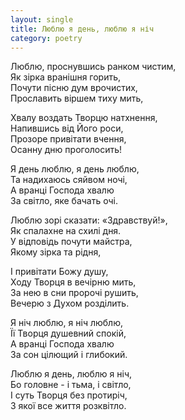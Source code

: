 ```yaml
---
layout: single
title: Люблю я день, люблю я ніч
category: poetry
---
```


Люблю, проснувшись ранком чистим,  
Як зірка вранішня горить,  
Почути пісню дум врочистих,  
Прославить віршем тиху мить,  
 
Хвалу воздать Творцю натхнення,  
Напившись від Його роси,  
Прозоре привітати вчення,  
Осанну дню проголосить!  
 
Я день люблю, я день люблю,  
Та надихаюсь сяйвом ночі,  
А вранці Господа хвалю  
За світло, яке бачать очі.  
 
Люблю зорі сказати: «Здравствуй!»,  
Як спалахне на схилі дня.  
У відповідь почути майстра,  
Якому зірка та рідня,  
 
І привітати Божу душу,  
Ходу Творця в вечірню мить,  
За нею в сни пророчі рушить,  
Вечерю з Духом розділить.  
 
Я ніч люблю, я ніч люблю,  
Її Творця душевний спокій,  
А вранці Господа хвалю  
За сон цілющий і глибокий.  
 
Люблю я день, люблю я ніч,  
Бо головне - і тьма, і світло,   
І суть Творця без протиріч,  
З якої все життя розквітло.  

